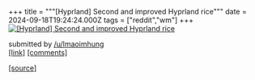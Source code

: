 +++
title = """[Hyprland] Second and improved Hyprland rice"""
date = 2024-09-18T19:24:24.000Z
tags = ["reddit","wm"]
+++
[![[Hyprland] Second and improved Hyprland rice](https://b.thumbs.redditmedia.com/EEN_IcHCzIYUAWKAR-QzfDUZheJNqvKEobIL4gDWs_E.jpg "[Hyprland] Second and improved Hyprland rice")](https://www.reddit.com/r/unixporn/comments/1fk18lg/hyprland_second_and_improved_hyprland_rice/)

submitted by [/u/lmaoimhung](https://www.reddit.com/user/lmaoimhung)  
[\[link\]](https://www.reddit.com/gallery/1fk18lg) [\[comments\]](https://www.reddit.com/r/unixporn/comments/1fk18lg/hyprland_second_and_improved_hyprland_rice/)

[[source]](https://www.reddit.com/r/unixporn/comments/1fk18lg/hyprland_second_and_improved_hyprland_rice/)
